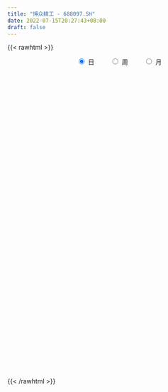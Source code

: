 ```yaml
---
title: "博众精工 - 688097.SH"
date: 2022-07-15T20:27:43+08:00
draft: false
---
```

{{< rawhtml >}}
    <div style="text-align: center">
        <label style="padding: 1rem;"><input style="margin-right: .5rem" type="radio" name="period" value="D" checked onclick="period_change(this)">日</label>
        <label style="padding: 1rem;"><input style="margin-right: .5rem" type="radio" name="period" value="W" onclick="period_change(this)">周</label>
        <label style="padding: 1rem;"><input style="margin-right: .5rem" type="radio" name="period" value="M" onclick="period_change(this)">月</label>
    </div>
    <div id="chart" style="height: 700px;"></div> 
    <script type="text/javascript">
        const D_v = [271975.86,239856.5,174771.16,119468.36,79857.54,71696.96,63212.8,70520.24,36816.93,38854.89,32413.24,69572.4,133873.27,110687.1,93133.12,46866.24,51158.4,33211.67,32907.98,54680.12,29595.35,24491.76,18436.46,19651.81,20048.43,26133.57,22973.77,31285.1,20109.72,25844.04,17672.39,22092.73,10209.77,11967.53,11865.02,8453.87,22377.87,10331.64,8711.68,11163.29,43082.84,23321.29,15293.67,17499.63,12118.91,9186.29,12759.17,12716.77,7748.99,11147.75,8498.37,29216.25,15908.04,22975.87,21168.56,20415.15,43594.84,31784.66,18137.5,21545.95,26522.99,18218.96,27003.27,21461.63,13801.71,12550.67,21541.06,18043.38,17216.4,9153.05,8542.37,12819.81,10278.8,12823.54,13926.42,12968.5,8058.08,37435.64,19156.76,21134.75,9538.21,14991.79,10459.96,11702.87,10940.75,8608.04,6957.04,8790.17,6247.49,6536.77,6136.13,8892.68,11023.79,5766.45,6123.69,12305.43,5696.31,15212.58,6488.9,4083.22,9157.32,18188.68,6501.98,10489.06,8098.37,16582.43,8764.22,3429.33,6318.49,4655.65,10766.47,14975.25,11235.25,11500.02,9572.7,11761.62,9877.74,11293.08,22957.93,16355.77,12933.82,6641.49,11727.54,16906.58,32536.41,36467.57,11349.46,9726.93,17251.43,19815.54,13634.59,14292.07,17907.37,14647.47,12489.16,12036.6,15511.57,9065.07,12469.73,4549.6,10985.55,15268.56,12548.72,11569.35,17315.09,24198.54,11803.62,13292.72,10425.6,8867.45,9006.25,6572.66,16103.09,12276.63,8003.49,4863.49,4480.16,4046.25,5863.86,7017.19,11248.54,19117.26,10179.64,8189.19,8227.67,5405.11,5338.37,3996.84,4438.32,28512.65,15566.73,27740.98,20792.53,19853.21,8407.62,8279.55,5919.92,5337.64,4963.81,4208.01,4194.59,3251.74,6640.73,11072.37,8167.02,5894.43,4155.82,3949.4,3571.5,3276.92,3604.04,6625.89,9224.79,5300.56,3794.11,2536.38,2220.41,4502.2,5207.56,3687.28,5088.61,6246.37,5435.5,5422.71,5741.91,8560.02,8269.61,8156.75,5351.59,2800.74,4659.1,5098.48,4635.2,4957.07,8187.5,7447.6,9278.58,5418.54,7873.67,3628.46,5096.43,4321.93,5158.31,5288.22,5693.7,4442.44,6033.6,4657.11,2423.29,2856.14,4948.35,3880.75,5938.45,5434.47,5731.56,6178.56,14229.96,12428.09,6398.93,4242.37,10068.96,12235.82,10281.06,4819.08,4641.31,7988.45,3142.78,2850.3,4406.36,4600.57,4528.2,2978.42,4014.68,1862.05,6545.48,10124.42,5844.26,12358.82,12244.11,7238.71,6233.32,4458.63,4185.78,5082.92,7349.57,4473.69,8565.37,3557.28,6504.68,15330.43,10519.27,8466.4,8451.45,19776.29,14589.97,12082.06,7820.96,8995.87,7004.71,9940.53,5984.1,5918.38,16871.74,13690.03,9590.78,7477.46,9249.52,4355.96]
const D_histogram = [0.0,0.1806039886,0.3515706009,0.4410008458,0.4978831762,0.4281402001,0.3238308169,0.1553608026,0.0687489671,-0.0349242419,-0.0991045041,0.1433039765,0.4480559447,0.9663397828,1.3721094241,1.5349019365,1.4140298559,1.1886751883,0.963734813,0.8124669714,0.624108851,0.3903223574,0.1994166942,0.0889751722,-0.1109505239,-0.210725579,-0.286689858,-0.2039718993,-0.2126520621,-0.2425793762,-0.3404999871,-0.368552752,-0.3907082544,-0.4588078433,-0.5478978035,-0.6218889265,-0.5975191039,-0.5918244418,-0.5999755278,-0.5990556855,-0.4552015877,-0.2550660595,-0.1661343096,-0.1741605881,-0.228738873,-0.3001781547,-0.3298932028,-0.3885826017,-0.4072252945,-0.3880130554,-0.3975273397,-0.2238927649,-0.058289566,-0.0772999566,-0.1604338759,-0.0646081515,0.3497463901,0.6623471398,0.8173308932,0.9292681937,0.807127772,0.5926129418,0.5821739312,0.6069685928,0.6186168477,0.514067294,0.5152184241,0.4626852093,0.187388197,-0.0342007838,-0.1632075288,-0.2915066327,-0.2939094692,-0.1591712271,-0.1398199063,-0.1264780757,-0.1211430687,0.3361043291,0.5132448618,0.5841361296,0.6082737036,0.6055606709,0.5120280877,0.5803732138,0.5704142007,0.5023013525,0.3842101327,0.1986268007,0.0693613239,-0.104140837,-0.2437065823,-0.3056284916,-0.2549535067,-0.2851136791,-0.3879595965,-0.6545323838,-0.8678611431,-1.1788844203,-1.213699316,-1.2175814553,-1.3592792559,-1.6738339867,-1.7662737615,-1.6812685186,-1.5399133549,-1.2127007032,-0.9186786637,-0.6255939384,-0.4689265718,-0.3800180577,-0.4190606825,-0.4765865487,-0.5467009274,-0.6070204556,-0.6011338219,-0.5329054544,-0.4605115488,-0.3237963334,-0.0013085673,0.2815929682,0.2842562321,0.3127860807,0.2793770988,0.2867563817,0.5586149646,0.97433781,1.1198993081,1.2174102439,1.1467295753,0.9525759371,0.8855969795,0.7185791756,0.7008312238,0.6464259068,0.6010556232,0.4947100578,0.3699098723,0.218181992,0.0193804778,-0.0645314522,-0.2544054528,-0.4663377144,-0.4118887612,-0.2989682481,-0.0659304121,0.2296904984,0.3768473043,0.4293965145,0.3710508707,0.2026535211,-0.0142309705,-0.1607596553,-0.0860261948,-0.1692545654,-0.2197444665,-0.2708176353,-0.2659931359,-0.2704520817,-0.2983866733,-0.2457170948,-0.1951433257,-0.2833830061,-0.349972095,-0.4599676025,-0.5469588954,-0.6271264444,-0.6291002393,-0.6028625699,-0.5219296325,-0.1315228017,0.0261717475,0.1873101169,0.0749751142,-0.0377620478,-0.0694504965,-0.1978530627,-0.3158744783,-0.4409040228,-0.4383225176,-0.3957364845,-0.3779082797,-0.3386568114,-0.402135211,-0.5168240386,-0.6098335513,-0.6223624624,-0.5581217033,-0.4421151469,-0.3344742688,-0.2624842796,-0.2019752702,-0.0345876315,0.0781362921,0.1824196271,0.2780827955,0.3518453792,0.3772181153,0.326675184,0.2949106087,0.2625072243,0.1554989353,0.0318737641,-0.0606588428,-0.0808510189,-0.0640314811,-0.1779118784,-0.1816277654,-0.1035605562,-0.0514799768,0.0116941718,0.0740159716,0.1176897638,0.0986162306,0.0499234621,-0.0340405987,-0.1330801954,-0.1078002057,-0.0950233574,-0.0752202026,-0.0997430149,-0.1275612649,-0.1193199464,-0.1250133266,-0.1382191423,-0.102157646,-0.1511075365,-0.1993763475,-0.1727577377,-0.1435987964,-0.1140488937,-0.114261007,-0.0926507038,-0.1584779431,-0.1865908113,-0.0896104857,0.0228221278,0.2998145292,0.4247916643,0.486535833,0.5470589932,0.7025909989,0.8709038717,1.026208513,1.080554798,1.0248291344,0.9702591981,0.896641226,0.7963072706,0.6954365135,0.5443252333,0.34032527,0.1769117137,0.0853907204,0.0250265292,0.0849391938,0.1932922112,0.2531339705,0.3898986005,0.4787505339,0.4673669424,0.3869455989,0.2799883317,0.2302906652,0.1943118497,0.0700957349,-0.0296836447,-0.0156745079,-0.0197501429,-0.0323495898,0.0627617064,-0.0101266945,-0.0064187577,-0.0014683614,0.1890758482,0.2308946014,0.1180644055,0.0734930565,0.0540905528,-0.0118222655,-0.1353134756,-0.2147213728,-0.2401486111,-0.2043344676,-0.2993875853,-0.4439971418,-0.4821634019,-0.3809521261,-0.3072236648]
const D_fast = [0.0,0.2257549858,0.4846142483,0.6842947047,0.8656478291,0.902939903,0.879588224,0.7499584103,0.6805338166,0.5681295472,0.479173159,0.7574076337,1.1741735881,1.9340423718,2.6828393692,3.2293573657,3.4619927491,3.5338068786,3.5498002065,3.6016491077,3.5693182001,3.4331122958,3.2920608062,3.2038630772,2.9761997502,2.8237433003,2.6761065569,2.7078315407,2.6459883624,2.5554162043,2.3723705966,2.2521796436,2.1323470777,1.949545528,1.7234811169,1.4940177622,1.3690078089,1.2267463605,1.0686013926,0.9197573135,0.9498110144,1.0861800277,1.1335782002,1.0820117747,0.9702487715,0.8237649511,0.7115766024,0.555741553,0.4352925365,0.3575015118,0.2486053926,0.3662667762,0.5172975836,0.4789622038,0.3557198156,0.4353935021,0.9371846412,1.4153721758,1.7746886525,2.1189430015,2.1985845228,2.132222928,2.2673274002,2.4438642101,2.6101666769,2.6341339467,2.7640896828,2.8272277703,2.5987778073,2.3686386305,2.1988300033,1.9976542412,1.9217740374,2.0167194727,2.001115817,1.9828381286,1.9578873685,2.4991608485,2.8046125967,3.0215378969,3.1977438968,3.3464210318,3.3808954705,3.5943339001,3.7269784372,3.7844409271,3.7624022405,3.6264756087,3.5145504629,3.3150130927,3.1145207018,2.9761916696,2.9631282778,2.8616896857,2.6618538691,2.2316479859,1.8013539408,1.1956095586,0.8573698339,0.5490923307,0.0675747162,-0.6654385113,-1.1994467265,-1.5347586133,-1.7783817882,-1.7543443123,-1.6899919388,-1.5533056981,-1.5138699745,-1.5199659748,-1.6637737702,-1.8404462735,-2.0472358841,-2.2593105262,-2.403707348,-2.4687053441,-2.5114393257,-2.4556731936,-2.1335125694,-1.7802127918,-1.7064854698,-1.5997591011,-1.5633238082,-1.48425543,-1.0727431059,-0.4134358081,0.0121005171,0.4139640138,0.6299657391,0.6739560851,0.8283763724,0.8410033625,0.9984632166,1.1056643763,1.2105579985,1.2278899475,1.1955672301,1.0983848478,0.9044284531,0.8043836601,0.5509082962,0.222391606,0.1738683689,0.21204682,0.4286020529,0.7816455881,1.0230142201,1.1829125588,1.2173296327,1.0995956634,0.8791534292,0.6924348306,0.7456617424,0.6201197304,0.5146937127,0.3959161351,0.3342423505,0.2621703843,0.1596391243,0.1508794292,0.1526673669,-0.0064180651,-0.1605001777,-0.3854875858,-0.6092186026,-0.8461677627,-1.0054166174,-1.1298945905,-1.1794440613,-0.8219179308,-0.6576804448,-0.4497145461,-0.5433057703,-0.6654834443,-0.7145345171,-0.8924003489,-1.0893903841,-1.3246459343,-1.4316450585,-1.4879931466,-1.5646420116,-1.6100547462,-1.7740669486,-2.0179617858,-2.2634296863,-2.4315492131,-2.5068388798,-2.50136111,-2.4773387992,-2.4709698798,-2.460954688,-2.3022139572,-2.1699559606,-2.0200677187,-1.8548838515,-1.6931599231,-1.5734826581,-1.5423567934,-1.5003937165,-1.4671702949,-1.5353038501,-1.6509605802,-1.7586578978,-1.7990628287,-1.7982511611,-1.9566095279,-2.0057323564,-1.9535552862,-1.914344701,-1.8482470094,-1.7674212167,-1.6943249835,-1.6887444591,-1.7249563621,-1.8174305726,-1.9497402182,-1.9514102799,-1.9623892709,-1.9613911668,-2.0108497328,-2.0705582991,-2.0921469672,-2.129093679,-2.1768542803,-2.1663321955,-2.2530589701,-2.351171868,-2.3677426926,-2.3744834504,-2.3734457712,-2.4022231362,-2.403775509,-2.509222234,-2.5839828051,-2.5094051009,-2.3912669554,-2.0393209217,-1.8081458705,-1.6247677436,-1.4274798351,-1.0963000797,-0.710261239,-0.2984044694,0.0260805151,0.2265621351,0.4145569983,0.5650993328,0.663842195,0.7368305663,0.7218005944,0.6028819486,0.4836963207,0.4135230075,0.3594154486,0.4405629116,0.5972389819,0.7203642338,0.9546035139,1.1631430808,1.2686012249,1.2849162811,1.2479560969,1.2558310967,1.2684302436,1.1617380625,1.0545377718,1.0646282816,1.0556151109,1.0349282665,1.1457299893,1.0703099147,1.0724131621,1.0769964681,1.3148096398,1.4143520433,1.3310379488,1.3048398639,1.2989599983,1.2300916137,1.0727720347,0.9396837943,0.8542194032,0.8389499298,0.6690499158,0.4134410739,0.2547339633,0.2607072076,0.2576297527]
const D_slow = [0.0,0.0451509972,0.1330436474,0.2432938588,0.3677646529,0.4747997029,0.5557574071,0.5945976078,0.6117848495,0.6030537891,0.5782776631,0.6141036572,0.7261176434,0.9677025891,1.3107299451,1.6944554292,2.0479628932,2.3451316903,2.5860653935,2.7891821364,2.9452093491,3.0427899384,3.092644112,3.114887905,3.0871502741,3.0344688793,2.9627964148,2.91180344,2.8586404245,2.7979955804,2.7128705837,2.6207323957,2.5230553321,2.4083533713,2.2713789204,2.1159066888,1.9665269128,1.8185708023,1.6685769204,1.518812999,1.4050126021,1.3412460872,1.2997125098,1.2561723628,1.1989876445,1.1239431059,1.0414698052,0.9443241547,0.8425178311,0.7455145672,0.6461327323,0.5901595411,0.5755871496,0.5562621604,0.5161536915,0.5000016536,0.5874382511,0.7530250361,0.9573577594,1.1896748078,1.3914567508,1.5396099862,1.685153469,1.8368956172,1.9915498292,2.1200666527,2.2488712587,2.364542561,2.4113896103,2.4028394143,2.3620375321,2.2891608739,2.2156835066,2.1758906998,2.1409357233,2.1093162043,2.0790304372,2.1630565194,2.2913677349,2.4374017673,2.5894701932,2.7408603609,2.8688673828,3.0139606863,3.1565642365,3.2821395746,3.3781921078,3.427848808,3.445189139,3.4191539297,3.3582272841,3.2818201612,3.2180817845,3.1468033648,3.0498134656,2.8861803697,2.6692150839,2.3744939788,2.0710691499,1.766673786,1.4268539721,1.0083954754,0.566827035,0.1465099054,-0.2384684334,-0.5416436091,-0.7713132751,-0.9277117597,-1.0449434026,-1.1399479171,-1.2447130877,-1.3638597249,-1.5005349567,-1.6522900706,-1.8025735261,-1.9357998897,-2.0509277769,-2.1318768602,-2.1322040021,-2.06180576,-1.990741702,-1.9125451818,-1.8427009071,-1.7710118117,-1.6313580705,-1.387773618,-1.107798791,-0.80344623,-0.5167638362,-0.2786198519,-0.0572206071,0.1224241868,0.2976319928,0.4592384695,0.6095023753,0.7331798897,0.8256573578,0.8802028558,0.8850479753,0.8689151122,0.805313749,0.6887293204,0.5857571301,0.5110150681,0.4945324651,0.5519550897,0.6461669157,0.7535160444,0.846278762,0.8969421423,0.8933843997,0.8531944859,0.8316879372,0.7893742958,0.7344381792,0.6667337704,0.6002354864,0.532622466,0.4580257977,0.396596524,0.3478106925,0.276964941,0.1894719173,0.0744800167,-0.0622597072,-0.2190413183,-0.3763163781,-0.5270320206,-0.6575144287,-0.6903951291,-0.6838521923,-0.6370246631,-0.6182808845,-0.6277213965,-0.6450840206,-0.6945472863,-0.7735159058,-0.8837419115,-0.9933225409,-1.0922566621,-1.186733732,-1.2713979348,-1.3719317376,-1.5011377472,-1.653596135,-1.8091867506,-1.9487171765,-2.0592459632,-2.1428645304,-2.2084856003,-2.2589794178,-2.2676263257,-2.2480922527,-2.2024873459,-2.132966647,-2.0450053022,-1.9507007734,-1.8690319774,-1.7953043252,-1.7296775191,-1.6908027853,-1.6828343443,-1.697999055,-1.7182118097,-1.73421968,-1.7786976496,-1.8241045909,-1.84999473,-1.8628647242,-1.8599411812,-1.8414371883,-1.8120147474,-1.7873606897,-1.7748798242,-1.7833899739,-1.8166600228,-1.8436100742,-1.8673659135,-1.8861709642,-1.9111067179,-1.9429970341,-1.9728270207,-2.0040803524,-2.038635138,-2.0641745495,-2.1019514336,-2.1517955205,-2.1949849549,-2.230884654,-2.2593968774,-2.2879621292,-2.3111248052,-2.3507442909,-2.3973919938,-2.4197946152,-2.4140890832,-2.3391354509,-2.2329375348,-2.1113035766,-1.9745388283,-1.7988910786,-1.5811651107,-1.3246129824,-1.0544742829,-0.7982669993,-0.5557021998,-0.3315418933,-0.1324650756,0.0413940528,0.1774753611,0.2625566786,0.306784607,0.3281322871,0.3343889194,0.3556237178,0.4039467707,0.4672302633,0.5647049134,0.6843925469,0.8012342825,0.8979706822,0.9679677651,1.0255404315,1.0741183939,1.0916423276,1.0842214164,1.0803027895,1.0753652538,1.0672778563,1.0829682829,1.0804366093,1.0788319198,1.0784648295,1.1257337915,1.1834574419,1.2129735433,1.2313468074,1.2448694456,1.2419138792,1.2080855103,1.1544051671,1.0943680143,1.0432843974,0.9684375011,0.8574382156,0.7368973652,0.6416593337,0.5648534175]
const D_data = [['2021-05-12', 21.0, 20.88, 19.01, 23.9],['2021-05-13', 21.55, 23.71, 21.55, 26.33],['2021-05-14', 23.06, 24.77, 21.55, 25.3],['2021-05-17', 24.49, 24.8, 23.71, 26.8],['2021-05-18', 24.0, 25.21, 23.48, 25.46],['2021-05-19', 25.03, 24.02, 23.7, 25.61],['2021-05-20', 23.5, 23.49, 23.22, 24.88],['2021-05-21', 23.8, 22.22, 21.84, 23.96],['2021-05-24', 22.1, 22.73, 22.0, 23.48],['2021-05-25', 22.73, 22.1, 21.7, 23.12],['2021-05-26', 21.99, 22.17, 21.56, 22.55],['2021-05-27', 22.45, 26.6, 22.45, 26.6],['2021-05-28', 29.5, 29.2, 28.0, 31.5],['2021-05-31', 28.52, 34.8, 28.12, 34.85],['2021-06-01', 33.8, 37.0, 33.0, 39.39],['2021-06-02', 36.8, 36.88, 34.8, 37.56],['2021-06-03', 37.48, 34.89, 34.8, 38.21],['2021-06-04', 34.88, 34.0, 33.3, 35.24],['2021-06-07', 34.23, 34.0, 32.1, 35.0],['2021-06-08', 33.94, 35.0, 33.42, 37.45],['2021-06-09', 34.23, 34.6, 32.15, 34.79],['2021-06-10', 34.6, 33.72, 32.88, 34.96],['2021-06-11', 33.48, 33.78, 32.38, 34.0],['2021-06-15', 33.28, 34.53, 33.18, 35.66],['2021-06-16', 34.39, 33.0, 32.4, 34.94],['2021-06-17', 32.41, 33.75, 32.41, 34.8],['2021-06-18', 34.26, 33.8, 32.75, 34.48],['2021-06-21', 33.31, 36.03, 33.14, 36.91],['2021-06-22', 36.0, 35.33, 34.82, 36.93],['2021-06-23', 35.21, 35.18, 34.35, 36.29],['2021-06-24', 35.88, 34.14, 33.8, 35.88],['2021-06-25', 34.4, 34.77, 33.08, 34.77],['2021-06-28', 34.22, 34.77, 34.01, 35.25],['2021-06-29', 34.78, 33.96, 33.5, 34.95],['2021-06-30', 33.95, 33.2, 32.7, 33.95],['2021-07-01', 32.01, 32.79, 32.01, 33.95],['2021-07-02', 32.79, 33.69, 31.4, 33.9],['2021-07-05', 33.67, 33.33, 32.8, 33.8],['2021-07-06', 33.33, 32.92, 32.15, 33.7],['2021-07-07', 32.7, 32.76, 32.16, 32.9],['2021-07-08', 33.8, 34.73, 32.99, 37.61],['2021-07-09', 34.09, 36.28, 33.0, 36.98],['2021-07-12', 35.6, 35.69, 35.0, 36.6],['2021-07-13', 35.78, 34.74, 34.31, 35.8],['2021-07-14', 35.4, 34.0, 33.71, 35.4],['2021-07-15', 33.83, 33.4, 32.79, 33.99],['2021-07-16', 33.88, 33.55, 33.1, 35.37],['2021-07-19', 33.1, 32.8, 32.28, 33.83],['2021-07-20', 32.8, 32.9, 32.48, 33.82],['2021-07-21', 32.9, 33.17, 32.64, 33.99],['2021-07-22', 32.54, 32.62, 32.54, 33.38],['2021-07-23', 32.31, 35.2, 32.31, 35.59],['2021-07-26', 35.2, 35.99, 34.52, 36.47],['2021-07-27', 35.99, 34.1, 33.51, 36.88],['2021-07-28', 34.1, 33.0, 31.42, 34.45],['2021-07-29', 33.03, 35.26, 32.61, 35.26],['2021-07-30', 35.25, 40.83, 34.25, 41.5],['2021-08-02', 40.11, 42.03, 39.15, 43.18],['2021-08-03', 41.7, 42.04, 40.59, 43.08],['2021-08-04', 42.03, 43.08, 41.07, 44.0],['2021-08-05', 43.46, 41.0, 39.1, 43.8],['2021-08-06', 41.0, 39.7, 39.3, 41.2],['2021-08-09', 39.58, 42.35, 38.88, 43.61],['2021-08-10', 41.55, 43.56, 41.55, 45.8],['2021-08-11', 42.99, 44.26, 42.1, 45.17],['2021-08-12', 44.26, 43.3, 42.65, 44.75],['2021-08-13', 43.3, 45.07, 43.21, 46.29],['2021-08-16', 45.65, 44.98, 44.96, 47.3],['2021-08-17', 44.99, 41.9, 41.41, 45.51],['2021-08-18', 41.5, 41.63, 41.09, 42.83],['2021-08-19', 41.63, 42.1, 41.0, 42.57],['2021-08-20', 42.34, 41.56, 39.77, 42.34],['2021-08-23', 41.5, 42.87, 41.23, 43.0],['2021-08-24', 43.2, 45.08, 42.31, 45.54],['2021-08-25', 45.08, 44.24, 43.5, 45.5],['2021-08-26', 43.91, 44.45, 43.76, 46.86],['2021-08-27', 43.88, 44.6, 43.5, 45.13],['2021-08-30', 44.6, 51.91, 42.62, 52.52],['2021-08-31', 50.2, 50.78, 49.88, 51.88],['2021-09-01', 50.01, 50.9, 49.18, 54.53],['2021-09-02', 50.13, 51.41, 50.0, 52.39],['2021-09-03', 51.0, 52.0, 48.71, 52.0],['2021-09-06', 51.86, 51.45, 50.7, 53.99],['2021-09-07', 51.0, 54.27, 50.0, 55.55],['2021-09-08', 54.0, 54.35, 52.56, 57.19],['2021-09-09', 54.2, 54.3, 52.0, 54.92],['2021-09-10', 53.5, 54.0, 52.0, 54.99],['2021-09-13', 53.01, 53.05, 51.3, 53.52],['2021-09-14', 53.19, 53.5, 51.9, 54.47],['2021-09-15', 53.53, 52.6, 51.5, 53.53],['2021-09-16', 52.1, 52.52, 51.52, 52.82],['2021-09-17', 53.31, 53.2, 50.52, 53.31],['2021-09-22', 51.02, 54.82, 51.01, 55.56],['2021-09-23', 55.3, 54.1, 53.21, 55.3],['2021-09-24', 53.6, 53.0, 52.1, 54.25],['2021-09-27', 53.59, 49.95, 48.19, 53.59],['2021-09-28', 49.05, 49.1, 48.5, 50.75],['2021-09-29', 48.33, 45.99, 44.45, 49.8],['2021-09-30', 45.9, 47.87, 45.22, 48.46],['2021-10-08', 47.89, 47.45, 46.74, 50.5],['2021-10-11', 47.0, 44.52, 44.0, 48.07],['2021-10-12', 43.99, 40.07, 39.05, 45.67],['2021-10-13', 40.21, 40.48, 39.35, 41.87],['2021-10-14', 39.97, 41.35, 39.97, 42.44],['2021-10-15', 41.36, 41.37, 41.0, 42.2],['2021-10-18', 40.51, 43.81, 40.5, 44.67],['2021-10-19', 44.73, 44.13, 42.1, 44.73],['2021-10-20', 43.79, 44.97, 43.35, 44.99],['2021-10-21', 44.79, 43.9, 43.19, 45.02],['2021-10-22', 43.7, 43.22, 42.49, 43.81],['2021-10-25', 44.9, 41.26, 40.6, 44.9],['2021-10-26', 40.8, 40.22, 39.69, 41.46],['2021-10-27', 40.47, 39.1, 38.51, 40.47],['2021-10-28', 39.69, 38.18, 36.07, 39.69],['2021-10-29', 39.01, 38.13, 37.01, 39.1],['2021-11-01', 37.25, 38.39, 35.12, 38.88],['2021-11-02', 38.39, 38.14, 37.46, 39.88],['2021-11-03', 38.14, 38.9, 36.96, 39.73],['2021-11-04', 38.6, 42.04, 38.6, 43.35],['2021-11-05', 42.3, 43.0, 41.33, 44.3],['2021-11-08', 42.5, 40.2, 39.99, 43.75],['2021-11-09', 39.84, 40.57, 39.49, 41.89],['2021-11-10', 43.0, 39.75, 39.55, 43.0],['2021-11-11', 39.52, 40.16, 38.38, 41.5],['2021-11-12', 41.77, 44.33, 40.0, 45.5],['2021-11-15', 44.98, 48.4, 44.35, 48.85],['2021-11-16', 48.4, 47.2, 46.5, 48.98],['2021-11-17', 47.2, 48.06, 46.25, 48.4],['2021-11-18', 47.95, 46.88, 46.06, 47.95],['2021-11-19', 46.2, 45.4, 44.81, 47.45],['2021-11-22', 46.54, 47.0, 44.92, 47.98],['2021-11-23', 47.12, 45.76, 45.0, 47.94],['2021-11-24', 47.1, 47.73, 46.0, 49.2],['2021-11-25', 47.73, 47.67, 46.0, 48.84],['2021-11-26', 47.92, 48.09, 46.8, 49.3],['2021-11-29', 47.78, 47.45, 46.22, 48.28],['2021-11-30', 47.83, 47.05, 46.67, 49.46],['2021-12-01', 47.92, 46.32, 45.65, 48.48],['2021-12-02', 47.2, 45.0, 44.35, 47.2],['2021-12-03', 44.42, 45.78, 44.42, 45.99],['2021-12-06', 45.78, 43.7, 43.24, 46.2],['2021-12-07', 44.06, 42.15, 41.5, 44.38],['2021-12-08', 42.53, 44.8, 42.11, 45.28],['2021-12-09', 45.47, 45.78, 45.0, 47.0],['2021-12-10', 46.05, 48.15, 46.0, 48.5],['2021-12-13', 47.34, 50.51, 47.34, 51.1],['2021-12-14', 50.75, 50.18, 49.08, 50.77],['2021-12-15', 50.3, 49.96, 49.54, 52.2],['2021-12-16', 48.69, 48.99, 48.3, 50.66],['2021-12-17', 48.74, 47.35, 47.2, 49.3],['2021-12-20', 47.35, 45.9, 45.66, 48.49],['2021-12-21', 45.9, 45.85, 45.03, 46.57],['2021-12-22', 46.37, 48.45, 45.01, 49.61],['2021-12-23', 48.4, 46.46, 45.82, 48.4],['2021-12-24', 45.55, 46.46, 45.55, 47.88],['2021-12-27', 46.92, 46.08, 45.45, 46.92],['2021-12-28', 46.61, 46.53, 45.37, 47.02],['2021-12-29', 47.0, 46.28, 45.21, 47.0],['2021-12-30', 46.45, 45.74, 45.2, 46.66],['2021-12-31', 45.68, 46.66, 45.27, 47.08],['2022-01-04', 45.91, 46.79, 45.31, 47.95],['2022-01-05', 46.8, 44.8, 43.33, 47.7],['2022-01-06', 45.0, 44.43, 43.17, 45.8],['2022-01-07', 44.39, 43.1, 42.46, 44.39],['2022-01-10', 42.0, 42.45, 41.0, 42.86],['2022-01-11', 42.44, 41.59, 40.91, 42.64],['2022-01-12', 41.0, 41.8, 40.4, 42.3],['2022-01-13', 42.32, 41.66, 40.7, 42.39],['2022-01-14', 40.99, 42.1, 40.99, 42.6],['2022-01-17', 43.3, 46.9, 43.3, 48.83],['2022-01-18', 48.0, 45.33, 45.15, 48.48],['2022-01-19', 46.69, 46.23, 45.8, 48.81],['2022-01-20', 46.88, 42.95, 42.0, 46.92],['2022-01-21', 41.51, 42.26, 40.2, 43.06],['2022-01-24', 42.55, 42.75, 40.54, 43.21],['2022-01-25', 42.72, 40.9, 40.88, 43.0],['2022-01-26', 39.47, 40.05, 39.47, 41.8],['2022-01-27', 39.8, 38.88, 38.49, 40.86],['2022-01-28', 38.88, 39.66, 37.12, 40.8],['2022-02-07', 39.6, 39.8, 39.15, 40.68],['2022-02-08', 39.0, 39.18, 38.16, 39.64],['2022-02-09', 38.66, 39.14, 38.18, 39.88],['2022-02-10', 38.88, 37.3, 37.18, 38.95],['2022-02-11', 37.31, 35.6, 35.0, 37.86],['2022-02-14', 35.32, 34.63, 33.9, 35.41],['2022-02-15', 34.85, 34.61, 33.24, 34.88],['2022-02-16', 35.99, 34.97, 34.42, 36.23],['2022-02-17', 34.4, 35.42, 34.4, 36.27],['2022-02-18', 35.35, 35.31, 34.73, 35.54],['2022-02-21', 34.96, 34.8, 34.58, 35.88],['2022-02-22', 34.8, 34.51, 33.88, 34.8],['2022-02-23', 34.97, 36.05, 34.24, 36.12],['2022-02-24', 36.04, 35.82, 34.4, 37.39],['2022-02-25', 36.4, 36.09, 35.4, 36.78],['2022-02-28', 36.57, 36.4, 35.09, 36.57],['2022-03-01', 36.25, 36.54, 36.25, 37.15],['2022-03-02', 36.52, 36.21, 35.31, 36.66],['2022-03-03', 36.2, 35.2, 34.81, 36.2],['2022-03-04', 35.2, 35.2, 34.2, 35.38],['2022-03-07', 33.6, 34.99, 33.6, 35.0],['2022-03-08', 34.99, 33.6, 32.31, 34.99],['2022-03-09', 33.4, 32.6, 29.22, 33.5],['2022-03-10', 33.0, 32.15, 31.86, 33.61],['2022-03-11', 32.0, 32.45, 30.62, 32.5],['2022-03-14', 32.21, 32.6, 31.46, 32.8],['2022-03-15', 33.9, 30.35, 29.65, 33.9],['2022-03-16', 30.52, 31.01, 29.61, 31.6],['2022-03-17', 31.01, 31.86, 31.0, 32.17],['2022-03-18', 33.45, 31.56, 30.78, 33.45],['2022-03-21', 31.32, 31.73, 31.17, 32.1],['2022-03-22', 31.89, 31.83, 31.25, 32.48],['2022-03-23', 31.56, 31.7, 31.54, 32.45],['2022-03-24', 31.07, 30.81, 30.3, 31.18],['2022-03-25', 29.58, 30.06, 29.58, 30.88],['2022-03-28', 30.0, 29.01, 28.01, 30.0],['2022-03-29', 29.01, 28.0, 27.51, 29.01],['2022-03-30', 28.25, 29.0, 27.85, 29.09],['2022-03-31', 29.0, 28.6, 28.32, 29.0],['2022-04-01', 28.99, 28.44, 27.74, 28.99],['2022-04-06', 28.43, 27.53, 27.11, 28.43],['2022-04-07', 27.4, 26.98, 26.7, 27.4],['2022-04-08', 26.98, 27.0, 26.18, 27.31],['2022-04-11', 26.7, 26.45, 25.06, 26.7],['2022-04-12', 26.26, 25.91, 24.91, 26.26],['2022-04-13', 24.66, 26.2, 24.66, 26.2],['2022-04-14', 26.06, 24.7, 24.69, 26.06],['2022-04-15', 24.56, 24.0, 23.02, 24.74],['2022-04-18', 23.73, 24.42, 23.23, 24.64],['2022-04-19', 25.0, 24.16, 23.93, 25.6],['2022-04-20', 24.43, 23.9, 23.43, 24.46],['2022-04-21', 23.88, 23.19, 22.5, 23.9],['2022-04-22', 22.83, 23.11, 22.37, 23.21],['2022-04-25', 22.68, 21.46, 19.9, 22.68],['2022-04-26', 21.48, 21.2, 20.02, 21.48],['2022-04-27', 20.78, 22.5, 20.48, 22.96],['2022-04-28', 22.38, 22.89, 21.35, 23.0],['2022-04-29', 22.3, 25.8, 22.28, 25.88],['2022-05-05', 24.99, 24.95, 24.08, 25.26],['2022-05-06', 24.23, 24.72, 23.63, 24.88],['2022-05-09', 24.49, 25.16, 24.4, 25.2],['2022-05-10', 25.43, 27.17, 24.08, 27.69],['2022-05-11', 26.58, 28.6, 26.58, 29.47],['2022-05-12', 27.82, 29.87, 27.72, 31.0],['2022-05-13', 29.84, 29.85, 29.0, 29.98],['2022-05-16', 29.81, 29.18, 29.12, 30.6],['2022-05-17', 29.16, 29.6, 28.92, 30.59],['2022-05-18', 29.88, 29.7, 29.18, 29.88],['2022-05-19', 29.11, 29.54, 29.02, 29.65],['2022-05-20', 29.31, 29.58, 29.18, 30.47],['2022-05-23', 29.32, 28.78, 28.5, 29.49],['2022-05-24', 28.78, 27.54, 27.43, 29.33],['2022-05-25', 27.37, 27.3, 27.0, 28.33],['2022-05-26', 26.8, 27.66, 26.7, 28.15],['2022-05-27', 28.02, 27.73, 27.21, 28.21],['2022-05-30', 27.73, 29.33, 27.13, 29.78],['2022-05-31', 29.5, 30.56, 28.28, 31.7],['2022-06-01', 30.25, 30.65, 29.68, 30.95],['2022-06-02', 30.28, 32.48, 30.05, 33.0],['2022-06-06', 33.49, 32.93, 31.9, 33.49],['2022-06-07', 32.6, 32.37, 32.0, 32.98],['2022-06-08', 32.32, 31.72, 31.03, 32.49],['2022-06-09', 31.4, 31.28, 31.09, 31.84],['2022-06-10', 31.28, 31.92, 30.94, 32.18],['2022-06-13', 31.5, 32.18, 31.19, 32.18],['2022-06-14', 31.45, 30.9, 30.39, 31.7],['2022-06-15', 30.2, 30.77, 30.2, 31.45],['2022-06-16', 30.77, 32.1, 30.56, 32.64],['2022-06-17', 32.23, 32.04, 31.04, 32.36],['2022-06-20', 32.03, 32.02, 31.5, 32.89],['2022-06-21', 32.14, 33.76, 31.77, 34.68],['2022-06-22', 33.76, 31.89, 31.86, 33.79],['2022-06-23', 31.63, 32.81, 31.5, 32.9],['2022-06-24', 32.71, 33.0, 32.23, 34.38],['2022-06-27', 33.6, 36.09, 33.2, 37.29],['2022-06-28', 36.09, 35.19, 34.0, 36.09],['2022-06-29', 34.18, 33.37, 33.21, 34.98],['2022-06-30', 33.37, 34.05, 33.16, 34.05],['2022-07-01', 34.05, 34.42, 34.05, 36.09],['2022-07-04', 33.05, 33.8, 32.99, 34.67],['2022-07-05', 33.5, 32.68, 31.85, 34.18],['2022-07-06', 32.35, 32.71, 32.3, 33.1],['2022-07-07', 33.28, 33.08, 32.06, 33.49],['2022-07-08', 33.2, 33.85, 33.1, 36.66],['2022-07-11', 34.36, 31.99, 31.1, 34.36],['2022-07-12', 31.67, 30.55, 30.03, 32.08],['2022-07-13', 30.65, 31.13, 30.65, 31.88],['2022-07-14', 31.12, 32.8, 30.3, 33.61],['2022-07-15', 33.99, 32.74, 32.19, 33.99]]
const W_v = [686603.52,404755.9,311530.73,335056.53,160111.67,88807.58,117003.98,64874.06,96610.74,66857.67,69328.13,124062.46,116210.06,96358.34,65775.01,58055.34,102257.15,48668.66,36603.24,22913.93,39703.22,4083.22,52435.41,39750.12,58049.69,72246.14,80745.84,94610.93,72970.66,53632.57,67687.27,68587.93,51962.12,26270.95,48734.63,27406.31,112466.1,32908.54,29367.44,25738.17,28032.2,18260.66,25880.47,36079.88,22150.59,38205.89,13046.82,26616.27,18765.64,37513.0,18827.02,41647.29,23029.2,17983.92,34872.98,34360.55,29028.83,49272.23,63265.15,45719.46,44363.75]
const W_histogram = [0.0,-0.1627350427,0.1896148246,0.7067844947,0.9781735582,1.0943722198,1.1653417032,1.0707598161,1.1091420239,0.8868135612,0.7902316665,1.0297214712,1.033545704,1.3019180045,1.1523672,1.1640892101,1.5518712285,1.8068797872,1.7824928405,1.6184925443,1.0572725174,0.5746743986,-0.1958642169,-0.5999649618,-1.194733065,-1.2394820777,-1.1602334627,-1.0213680659,-0.7467030591,-0.7187063128,-0.5464793455,-0.4939365494,-0.5237816618,-0.532946331,-0.7674081955,-0.965668801,-1.0546165656,-1.2441194382,-1.5770524398,-1.7382447556,-1.7110966573,-1.6699991476,-1.7372074053,-1.74611615,-1.7529659014,-1.7618287961,-1.7559861388,-1.8367859161,-1.8288141577,-1.5329845394,-1.3093376794,-0.7433655741,-0.3354209341,-0.1479773967,0.3129680731,0.58159062,0.7576576955,0.9183630501,1.0882785257,1.1255819187,1.0407841547]
const W_fast = [0.0,-0.2034188034,0.19633477,0.8902005638,1.4061330169,1.7959247335,2.1582296427,2.3313377095,2.6470054233,2.646380351,2.7473563729,3.2442765454,3.5064872042,4.1003390058,4.2388800013,4.541624314,5.3173741394,6.024102645,6.4453389083,6.6859617482,6.3890598507,6.0501303315,5.2306256618,4.6765336765,3.7830823071,3.4284627748,3.2176530242,3.1011764045,3.1891656466,3.0374858146,3.0730929455,3.0021516043,2.8413610765,2.6989598245,2.2726459111,1.8329681053,1.4803661993,0.9798334673,0.2526373556,-0.343116149,-0.743742215,-1.1201444922,-1.6216546012,-2.0670923835,-2.5121836102,-2.961503704,-3.3946575814,-3.9346538377,-4.3838856187,-4.4713021352,-4.5749896951,-4.1948589833,-3.8707695769,-3.7203203886,-3.1811329005,-2.7671126987,-2.4016311993,-2.0113350821,-1.5693499751,-1.2506511024,-1.0752528277]
const W_slow = [0.0,-0.0406837607,0.0067199455,0.1834160691,0.4279594587,0.7015525136,0.9928879394,1.2605778935,1.5378633994,1.7595667897,1.9571247064,2.2145550742,2.4729415002,2.7984210013,3.0865128013,3.3775351038,3.765502911,4.2172228578,4.6628460679,5.0674692039,5.3317873333,5.4754559329,5.4264898787,5.2764986383,4.977815372,4.6679448526,4.3778864869,4.1225444704,3.9358687057,3.7561921275,3.6195722911,3.4960881537,3.3651427383,3.2319061555,3.0400541066,2.7986369064,2.534982765,2.2239529054,1.8296897955,1.3951286066,0.9673544423,0.5498546554,0.115552804,-0.3209762335,-0.7592177088,-1.1996749078,-1.6386714426,-2.0978679216,-2.555071461,-2.9383175958,-3.2656520157,-3.4514934092,-3.5353486427,-3.5723429919,-3.4941009736,-3.3487033186,-3.1592888948,-2.9296981322,-2.6576285008,-2.3762330211,-2.1160369824]
const W_data = [['2021-05-14', 21.0, 24.77, 19.01, 26.33],['2021-05-21', 24.49, 22.22, 21.84, 26.8],['2021-05-28', 22.1, 29.2, 21.56, 31.5],['2021-06-04', 28.52, 34.0, 28.12, 39.39],['2021-06-11', 34.23, 33.78, 32.1, 37.45],['2021-06-18', 33.28, 33.8, 32.4, 35.66],['2021-06-25', 33.31, 34.77, 33.08, 36.93],['2021-07-02', 34.22, 33.69, 31.4, 35.25],['2021-07-09', 33.67, 36.28, 32.15, 37.61],['2021-07-16', 35.6, 33.55, 32.79, 36.6],['2021-07-23', 33.1, 35.2, 32.28, 35.59],['2021-07-30', 35.2, 40.83, 31.42, 41.5],['2021-08-06', 40.11, 39.7, 39.1, 44.0],['2021-08-13', 39.58, 45.07, 38.88, 46.29],['2021-08-20', 45.65, 41.56, 39.77, 47.3],['2021-08-27', 41.5, 44.6, 41.23, 46.86],['2021-09-03', 44.6, 52.0, 42.62, 54.53],['2021-09-10', 51.86, 54.0, 50.0, 57.19],['2021-09-17', 53.01, 53.2, 50.52, 54.47],['2021-09-24', 51.02, 53.0, 51.01, 55.56],['2021-09-30', 53.59, 47.87, 44.45, 53.59],['2021-10-08', 47.89, 47.45, 46.74, 50.5],['2021-10-15', 47.0, 41.37, 39.05, 48.07],['2021-10-22', 40.51, 43.22, 40.5, 45.02],['2021-10-29', 44.9, 38.13, 36.07, 44.9],['2021-11-05', 37.25, 43.0, 35.12, 44.3],['2021-11-12', 42.5, 44.33, 38.38, 45.5],['2021-11-19', 44.98, 45.4, 44.35, 48.98],['2021-11-26', 46.54, 48.09, 44.92, 49.3],['2021-12-03', 47.78, 45.78, 44.35, 49.46],['2021-12-10', 45.78, 48.15, 41.5, 48.5],['2021-12-17', 47.34, 47.35, 47.2, 52.2],['2021-12-24', 47.35, 46.46, 45.01, 49.61],['2021-12-31', 46.92, 46.66, 45.2, 47.08],['2022-01-07', 45.91, 43.1, 42.46, 47.95],['2022-01-14', 42.0, 42.1, 40.4, 42.86],['2022-01-21', 43.3, 42.26, 40.2, 48.83],['2022-01-28', 42.55, 39.66, 37.12, 43.21],['2022-02-11', 39.6, 35.6, 35.0, 40.68],['2022-02-18', 35.32, 35.31, 33.24, 36.27],['2022-02-25', 34.96, 36.09, 33.88, 37.39],['2022-03-04', 36.57, 35.2, 34.2, 37.15],['2022-03-11', 33.6, 32.45, 29.22, 35.0],['2022-03-18', 32.21, 31.56, 29.61, 33.9],['2022-03-25', 31.32, 30.06, 29.58, 32.48],['2022-04-01', 30.0, 28.44, 27.51, 30.0],['2022-04-08', 28.43, 27.0, 26.18, 28.43],['2022-04-15', 26.7, 24.0, 23.02, 26.7],['2022-04-22', 23.73, 23.11, 22.37, 25.6],['2022-04-29', 22.68, 25.8, 19.9, 25.88],['2022-05-06', 24.99, 24.72, 23.63, 25.26],['2022-05-13', 24.49, 29.85, 24.08, 31.0],['2022-05-20', 29.81, 29.58, 28.92, 30.6],['2022-05-27', 29.32, 27.73, 26.7, 29.49],['2022-06-02', 27.73, 32.48, 27.13, 33.0],['2022-06-10', 33.49, 31.92, 30.94, 33.49],['2022-06-17', 31.5, 32.04, 30.2, 32.64],['2022-06-24', 32.03, 33.0, 31.5, 34.68],['2022-07-01', 33.6, 34.42, 33.16, 37.29],['2022-07-08', 33.05, 33.85, 31.85, 36.66],['2022-07-15', 34.36, 32.74, 30.03, 34.36]]
const M_v = [1513577.25,624334.9800000001,387690.74,392991.15,193553.8,154318.44,348121.7399999999,240592.67,221515.58,86931.92,128909.71,103815.4,118157.33,185133.97,99079.08]
const M_histogram = [0.0,-0.1021082621,0.3264064415,1.2123549251,1.5151127976,0.9971391332,1.1804648019,1.1969081037,0.6833280322,0.1015829146,-0.7823544148,-1.4884910496,-1.5603146937,-1.3082902901,-1.1698386679]
const M_fast = [0.0,-0.1276353276,0.3824809864,1.5715182012,2.2530542732,1.984365392,2.4628072612,2.7784775889,2.4357295255,1.8793801365,0.7998542034,-0.2784051938,-0.7403075114,-0.8153556803,-0.969363725]
const M_slow = [0.0,-0.0255270655,0.0560745448,0.3591632761,0.7379414755,0.9872262588,1.2823424593,1.5815694852,1.7524014933,1.7777972219,1.5822086182,1.2100858558,0.8200071824,0.4929346098,0.2004749429]
const M_data = [['2021-05-31', 21.0, 34.8, 19.01, 34.85],['2021-06-30', 33.8, 33.2, 32.1, 39.39],['2021-07-30', 32.01, 40.83, 31.4, 41.5],['2021-08-31', 40.11, 50.78, 38.88, 52.52],['2021-09-30', 50.01, 47.87, 44.45, 57.19],['2021-10-29', 47.89, 38.13, 36.07, 50.5],['2021-11-30', 37.25, 47.05, 35.12, 49.46],['2021-12-31', 47.92, 46.66, 41.5, 52.2],['2022-01-28', 45.91, 39.66, 37.12, 48.83],['2022-02-28', 39.6, 36.4, 33.24, 40.68],['2022-03-31', 36.25, 28.6, 27.51, 37.15],['2022-04-29', 28.99, 25.8, 19.9, 28.99],['2022-05-31', 24.99, 30.56, 23.63, 31.7],['2022-06-30', 30.25, 34.05, 29.68, 37.29],['2022-07-29', 34.05, 32.74, 30.03, 36.66]]
        const D_a = [null,null,null,26.8,null,null,null,null,null,null,21.56,null,null,null,39.39,null,null,null,null,null,32.15,null,null,null,null,null,null,null,36.93,null,null,null,null,null,null,null,31.4,null,null,null,null,null,null,null,null,null,35.37,null,null,null,null,null,null,null,31.42,null,null,null,null,null,null,null,null,null,null,null,null,47.3,null,null,null,39.77,null,null,null,null,null,null,null,null,null,null,null,null,57.19,null,null,null,null,null,null,null,null,null,null,null,null,null,null,null,null,39.05,null,null,null,null,null,null,45.02,null,null,null,null,null,null,35.12,null,null,null,44.3,null,null,null,38.38,null,null,null,null,null,null,null,null,null,null,null,null,49.46,null,null,null,null,41.5,null,null,null,null,null,52.2,null,null,null,null,45.01,null,null,null,null,null,null,null,47.95,null,null,null,null,null,null,null,null,null,null,null,null,null,null,null,null,null,null,null,null,null,null,null,null,33.24,null,null,null,null,null,null,37.39,null,null,null,null,null,null,null,null,29.22,null,null,null,null,null,null,33.45,null,null,null,null,null,null,null,null,null,null,null,null,null,null,null,null,null,null,null,null,null,null,null,19.9,null,null,null,null,null,null,null,null,null,31.0,null,null,null,null,null,null,null,null,null,26.7,null,null,null,null,null,33.49,null,null,null,null,null,null,30.2,null,null,null,null,null,null,null,37.29,null,null,null,null,null,null,null,null,null,null,30.03,null,null,null]
const W_a = [null,null,null,null,null,null,null,null,null,null,null,null,null,null,null,null,null,57.19,null,null,null,null,null,null,null,35.12,null,null,null,null,null,52.2,null,null,null,null,null,null,null,null,null,null,null,null,null,null,null,null,null,19.9,null,null,null,null,null,null,null,null,37.29,null,null]
const M_a = [null,null,null,null,57.19,null,null,null,null,null,null,19.9,null,null,null]
        const D_b = [[{ coord: ['2021-06-01', 36.93] }, { coord: ['2021-07-28', 32.15] }],[{ coord: ['2021-08-16', 47.3] }, { coord: ['2022-01-04', 39.77] }],[{ coord: ['2022-02-15', 33.45] }, { coord: ['2022-03-18', 33.24] }],[{ coord: ['2022-04-25', 31.0] }, { coord: ['2022-06-27', 26.7] }]]
const W_b = [[{ coord: ['2021-09-10', 52.2] }, { coord: ['2022-04-29', 35.12] }]]
const M_b = []
    </script>
{{< /rawhtml >}}